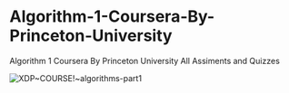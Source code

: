 # Algorithm-1-Coursera-By-Princeton-University
Algorithm 1 Coursera By Princeton University All Assiments and Quizzes


![XDP~COURSE!~algorithms-part1](https://user-images.githubusercontent.com/71000042/212561533-454176c8-d08e-4017-b8b8-4e35a79726a5.jpeg)

